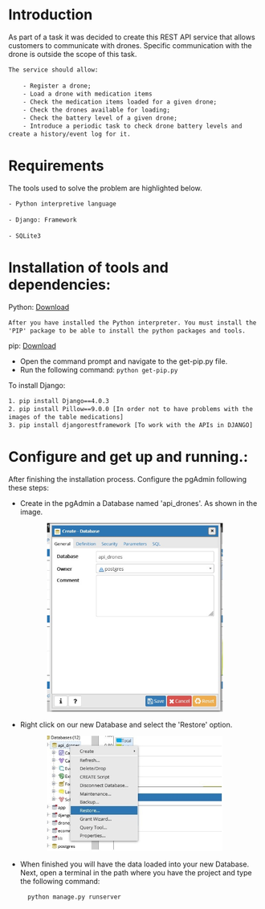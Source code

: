 # Introduction

As part of a task it was decided to create this REST API service that allows customers to communicate with drones. Specific communication with the drone is outside the scope of this task.

    The service should allow:

        - Register a drone;
        - Load a drone with medication items
        - Check the medication items loaded for a given drone; 
        - Check the drones available for loading;
        - Check the battery level of a given drone;
        - Introduce a periodic task to check drone battery levels and create a history/event log for it.

# Requirements

The tools used to solve the problem are highlighted below. 

    - Python interpretive language

    - Django: Framework

    - SQLite3

# Installation of tools and dependencies:

Python: [Download](https://www.python.org/ftp/python/3.9.5/python-3.9.5-amd64.exe)

    After you have installed the Python interpreter. You must install the 'PIP' package to be able to install the python packages and tools.

pip: [Download](https://bootstrap.pypa.io/get-pip.py)
    
- Open the command prompt and navigate to the get-pip.py file. 
- Run the following command: 
`python get-pip.py`

To install Django:
    
    1. pip install Django==4.0.3
    2. pip install Pillow==9.0.0 [In order not to have problems with the images of the table medications]
    3. pip install djangorestframework [To work with the APIs in DJANGO]
    


# Configure and get up and running.:

After finishing the installation process. Configure the pgAdmin following these steps:

- Create in the pgAdmin a Database named 'api_drones'. As shown in the image. 

<p align="center">
  <img src="https://github.com/Alexeki3l/api_drones/blob/master/tools/create_db.jpg?raw=true" width="350" title="hover text">
  
</p>

- Right click on our new Database and select the 'Restore' option.

<p align="center">
  <img src="https://github.com/Alexeki3l/api_drones/blob/master/tools/restore_db.jpg?raw=true" width="350" title="hover text">
</p>

- When finished you will have the data loaded into your new Database. Next, open a terminal in the path where you have the project and type the following command:  

        python manage.py runserver